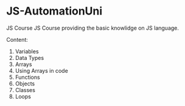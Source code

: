 # JS-AutomationUni
JS Course
JS Course providing the basic knowlidge on JS language. 

Content: 

1. Variables 
2. Data Types 
3. Arrays
4. Using Arrays in code 
5. Functions 
6. Objects 
7. Classes 
8. Loops 


